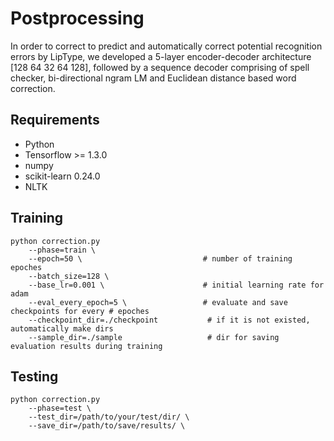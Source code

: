 # Postprocessing
In order to correct to predict and automatically correct potential recognition errors by LipType, we developed a 5-layer encoder-decoder architecture [128 64 32 64 128], followed by a sequence decoder comprising of spell checker, bi-directional ngram LM and Euclidean distance based word correction.


## Requirements ##
* Python
* Tensorflow >= 1.3.0
* numpy
* scikit-learn 0.24.0
* NLTK

## Training ##
```
python correction.py
    --phase=train \
    --epoch=50 \                           # number of training epoches
    --batch_size=128 \
    --base_lr=0.001 \                      # initial learning rate for adam
    --eval_every_epoch=5 \                 # evaluate and save checkpoints for every # epoches
    --checkpoint_dir=./checkpoint           # if it is not existed, automatically make dirs
    --sample_dir=./sample                   # dir for saving evaluation results during training
```
## Testing ##
```
python correction.py 
    --phase=test \
    --test_dir=/path/to/your/test/dir/ \
    --save_dir=/path/to/save/results/ \
```

